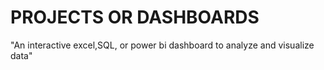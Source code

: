 # PROJECTS OR DASHBOARDS 
"An interactive excel,SQL, or power bi dashboard to analyze and visualize data"
